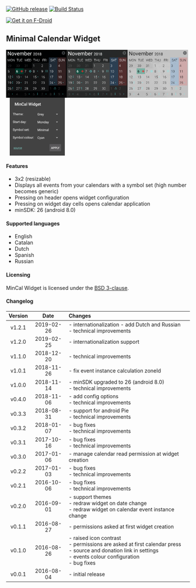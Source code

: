 [![GitHub release](https://img.shields.io/github/release/mvmike/min-cal-widget.svg)](https://github.com/mvmike/min-cal-widget/releases)
[![Build Status](https://travis-ci.org/mvmike/min-cal-widget.svg?branch=master)](https://travis-ci.org/mvmike/min-cal-widget)

<div style="display:flex;" >
    <a href="https://f-droid.org/app/cat.mvmike.minimalcalendarwidget">
        <img src="https://f-droid.org/badge/get-it-on.png"
             alt="Get it on F-Droid" height="80">
    </a>
</div>

## Minimal Calendar Widget

<div style="display:flex;" >
    <img src="assets/widget_preview_black.png" width="33%" >
    <img src="assets/widget_preview_grey.png" width="33%" >
    <img src="assets/widget_preview_white.png" width="33%" >
</div>

<div style="display:flex;" >
    <img style="margin-left:10px;" src="assets/configuration_preview.png" width="30%" >
</div>

#### Features

* 3x2 (resizable)
* Displays all events from your calendars with a symbol set (high number becomes generic)
* Pressing on header opens widget configuration
* Pressing on widget day cells opens calendar application
* minSDK: 26 (android 8.0)

#### Supported languages

* English
* Catalan
* Dutch
* Spanish
* Russian

#### Licensing

MinCal Widget is licensed under the [BSD 3-clause](LICENSE).

#### Changelog

| Version        | Date           | Changes                                                                                                                                                             |
| :------------: |:-------------: | :------------------------------------------------------------------------------------------------------------------------------------------------------------------ |
| v1.2.1         | 2019-02-26     | - internationalization - add Dutch and Russian<br>- technical improvements                                                                                          |
| v1.2.0         | 2019-02-25     | - internationalization support                                                                                                                                      |
| v1.1.0         | 2018-12-20     | - technical improvements                                                                                                                                            |
| v1.0.1         | 2018-11-26     | - fix event instance calculation zoneId                                                                                                                             |
| v1.0.0         | 2018-11-14     | - minSDK upgraded to 26 (android 8.0)<br>- technical improvements                                                                                                   |
| v0.4.0         | 2018-11-06     | - add config options<br>- technical improvements                                                                                                                    |
| v0.3.3         | 2018-08-31     | - support for android Pie<br>- technical improvements                                                                                                               |
| v0.3.2         | 2018-01-07     | - bug fixes<br>- technical improvements                                                                                                                             |
| v0.3.1         | 2017-10-16     | - bug fixes<br>- technical improvements                                                                                                                             |
| v0.3.0         | 2017-01-06     | - manage calendar read permission at widget creation                                                                                                                |
| v0.2.2         | 2017-01-03     | - bug fixes<br>- technical improvements                                                                                                                             |
| v0.2.1         | 2016-10-06     | - bug fixes<br>- technical improvements                                                                                                                             |
| v0.2.0         | 2016-09-01     | - support themes<br>- redraw widget on date change<br>- redraw widget on calendar event instance change                                                             |
| v0.1.1         | 2016-08-27     | - permissions asked at first widget creation                                                                                                                        |
| v0.1.0         | 2016-08-26     | - raised icon contrast<br>- permissions are asked at first calendar press<br>- source and donation link in settings<br>- events colour configuration<br>- bug fixes |
| v0.0.1         | 2016-08-04     | - initial release                                                                                                                                                   |
